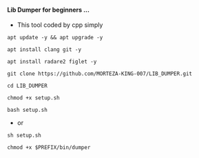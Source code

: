#### Lib Dumper for beginners ...
* This tool coded by cpp simply

```
apt update -y && apt upgrade -y
```
```
apt install clang git -y
```
```
apt install radare2 figlet -y
```
```
git clone https://github.com/MORTEZA-KING-007/LIB_DUMPER.git
```
```
cd LIB_DUMPER
```
```
chmod +x setup.sh
```
```
bash setup.sh
```
- or
```
sh setup.sh
```
```
chmod +x $PREFIX/bin/dumper
```
